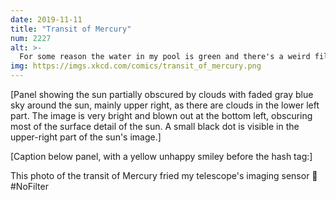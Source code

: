 ```yaml
---
date: 2019-11-11
title: "Transit of Mercury"
num: 2227
alt: >-
  For some reason the water in my pool is green and there's a weird film on the surface #nofilter
img: https://imgs.xkcd.com/comics/transit_of_mercury.png
---
```

[Panel showing the sun partially obscured by clouds with faded gray blue sky around the sun, mainly upper right, as there are clouds in the lower left part. The image is very bright and blown out at the bottom left, obscuring most of the surface detail of the sun.  A small black dot is visible in the upper-right part of the sun's image.]

[Caption below panel, with a yellow unhappy smiley before the hash tag:]

This photo of the transit of Mercury fried my telescope's imaging sensor 🙁 #NoFilter